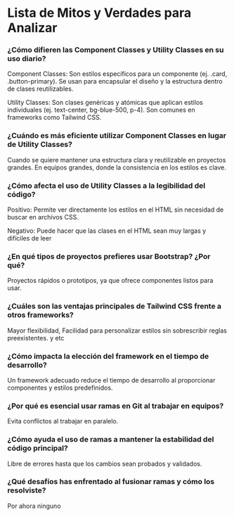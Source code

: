 #  Lista de Mitos y Verdades para Analizar

### ¿Cómo difieren las Component Classes y Utility Classes en su uso diario?
Component Classes: Son estilos específicos para un componente (ej. .card, .button-primary). Se usan para encapsular el diseño y la estructura dentro de clases reutilizables.

Utility Classes: Son clases genéricas y atómicas que aplican estilos individuales (ej. text-center, bg-blue-500, p-4). Son comunes en frameworks como Tailwind CSS.

### ¿Cuándo es más eficiente utilizar Component Classes en lugar de Utility Classes?
Cuando se quiere mantener una estructura clara y reutilizable en proyectos grandes.
En equipos grandes, donde la consistencia en los estilos es clave.
### ¿Cómo afecta el uso de Utility Classes a la legibilidad del código?
Positivo: Permite ver directamente los estilos en el HTML sin necesidad de buscar en archivos CSS.

Negativo: Puede hacer que las clases en el HTML sean muy largas y difíciles de leer 

### ¿En qué tipos de proyectos prefieres usar Bootstrap? ¿Por qué?
Proyectos rápidos o prototipos, ya que ofrece componentes listos para usar.
### ¿Cuáles son las ventajas principales de Tailwind CSS frente a otros frameworks?
Mayor flexibilidad, Facilidad para personalizar estilos sin sobrescribir reglas preexistentes. y etc
### ¿Cómo impacta la elección del framework en el tiempo de desarrollo?
Un framework adecuado reduce el tiempo de desarrollo al proporcionar componentes y estilos predefinidos.
### ¿Por qué es esencial usar ramas en Git al trabajar en equipos?
Evita conflictos al trabajar en paralelo.
### ¿Cómo ayuda el uso de ramas a mantener la estabilidad del código principal?
Libre de errores hasta que los cambios sean probados y validados.

### ¿Qué desafíos has enfrentado al fusionar ramas y cómo los resolviste?
Por ahora ninguno
